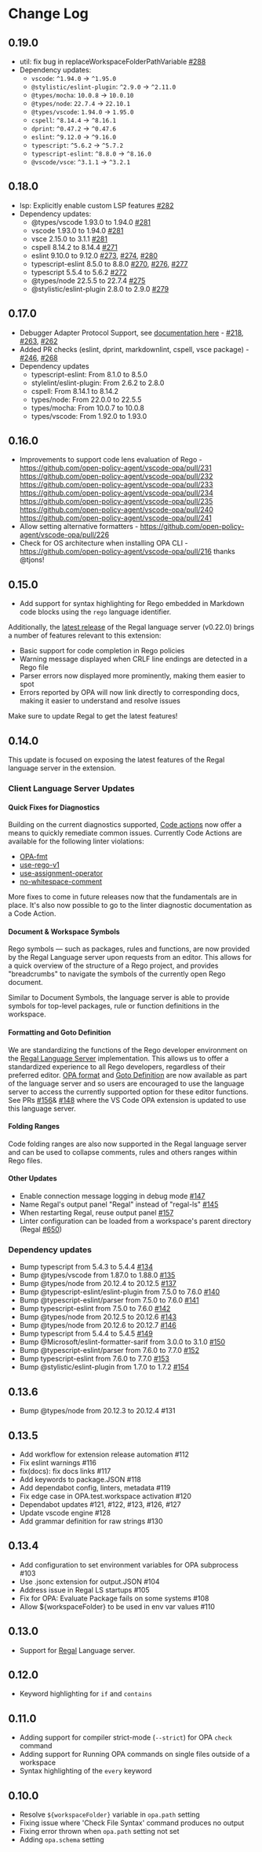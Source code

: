 # Change Log


## 0.19.0

- util: fix bug in replaceWorkspaceFolderPathVariable [#288](https://github.com/open-policy-agent/vscode-opa/pull/288)
- Dependency updates:
  - `vscode`: `^1.94.0` -> `^1.95.0`
  - `@stylistic/eslint-plugin`: `^2.9.0` -> `^2.11.0`
  - `@types/mocha`: `10.0.8` -> `10.0.10`
  - `@types/node`: `22.7.4` -> `22.10.1`
  - `@types/vscode`: `1.94.0` -> `1.95.0`
  - `cspell`: `^8.14.4` -> `^8.16.1`
  - `dprint`: `^0.47.2` -> `^0.47.6`
  - `eslint`: `^9.12.0` -> `^9.16.0`
  - `typescript`: `^5.6.2` -> `^5.7.2`
  - `typescript-eslint`: `^8.8.0` -> `^8.16.0`
  - `@vscode/vsce`: `^3.1.1` -> `^3.2.1`


## 0.18.0

- lsp: Explicitly enable custom LSP features [#282](https://github.com/open-policy-agent/vscode-opa/pull/282)
- Dependency updates:
  - @types/vscode 1.93.0 to 1.94.0 [#281](https://github.com/open-policy-agent/vscode-opa/pull/281)
  - vscode 1.93.0 to 1.94.0 [#281](https://github.com/open-policy-agent/vscode-opa/pull/281)
  - vsce 2.15.0 to 3.1.1 [#281](https://github.com/open-policy-agent/vscode-opa/pull/281)
  - cspell 8.14.2 to 8.14.4 [#271](https://github.com/open-policy-agent/vscode-opa/pull/271)
  - eslint 9.10.0 to 9.12.0 [#273](https://github.com/open-policy-agent/vscode-opa/pull/273), [#274](https://github.com/open-policy-agent/vscode-opa/pull/274), [#280](https://github.com/open-policy-agent/vscode-opa/pull/280)
  - typescript-eslint 8.5.0 to 8.8.0 [#270](https://github.com/open-policy-agent/vscode-opa/pull/270), [#276](https://github.com/open-policy-agent/vscode-opa/pull/276), [#277](https://github.com/open-policy-agent/vscode-opa/pull/277)
  - typescript 5.5.4 to 5.6.2 [#272](https://github.com/open-policy-agent/vscode-opa/pull/272)
  - @types/node 22.5.5 to 22.7.4 [#275](https://github.com/open-policy-agent/vscode-opa/pull/275)
  - @stylistic/eslint-plugin 2.8.0 to 2.9.0 [#279](https://github.com/open-policy-agent/vscode-opa/pull/279)


## 0.17.0

- Debugger Adapter Protocol Support, see [documentation here](https://docs.styra.com/regal/debug-adapter) - [\#218](https://github.com/open-policy-agent/vscode-opa/pull/218), [\#263](https://github.com/open-policy-agent/vscode-opa/pull/263), [\#262](https://github.com/open-policy-agent/vscode-opa/pull/262)
- Added PR checks (eslint, dprint, markdownlint, cspell, vsce package) \- [\#246](https://github.com/open-policy-agent/vscode-opa/pull/246), [\#268](https://github.com/open-policy-agent/vscode-opa/pull/268)
- Dependency updates
  - typescript-eslint: From 8.1.0 to 8.5.0
  - stylelint/eslint-plugin: From 2.6.2 to 2.8.0
  - cspell: From 8.14.1 to 8.14.2
  - types/node: From 22.0.0 to 22.5.5
  - types/mocha: From 10.0.7 to 10.0.8
  - types/vscode: From 1.92.0 to 1.93.0


## 0.16.0

- Improvements to support code lens evaluation of Rego -
  <https://github.com/open-policy-agent/vscode-opa/pull/231>
  <https://github.com/open-policy-agent/vscode-opa/pull/232>
  <https://github.com/open-policy-agent/vscode-opa/pull/233>
  <https://github.com/open-policy-agent/vscode-opa/pull/234>
  <https://github.com/open-policy-agent/vscode-opa/pull/235>
  <https://github.com/open-policy-agent/vscode-opa/pull/240>
  <https://github.com/open-policy-agent/vscode-opa/pull/241>
- Allow setting alternative formatters - <https://github.com/open-policy-agent/vscode-opa/pull/226>
- Check for OS architecture when installing OPA CLI - <https://github.com/open-policy-agent/vscode-opa/pull/216>
  thanks @tjons!


## 0.15.0

- Add support for syntax highlighting for Rego embedded in Markdown code blocks using the `rego` language identifier.

Additionally, the [latest release](https://github.com/StyraInc/regal/releases/tag/v0.22.0) of the Regal language server (v0.22.0) brings a number of features relevant to this extension:

- Basic support for code completion in Rego policies
- Warning message displayed when CRLF line endings are detected in a Rego file
- Parser errors now displayed more prominently, making them easier to spot
- Errors reported by OPA will now link directly to corresponding docs, making it easier to understand and resolve issues

Make sure to update Regal to get the latest features!


## 0.14.0

This update is focused on exposing the latest features of the Regal language server in the extension.


### Client Language Server Updates


#### Quick Fixes for Diagnostics

Building on the current diagnostics supported, [Code actions](https://code.visualstudio.com/docs/editor/refactoring) now offer a means to quickly remediate common issues. Currently Code Actions are available for the following linter violations:

- [OPA-fmt](https://docs.styra.com/regal/rules/style/opa-fmt)
- [use-rego-v1](https://docs.styra.com/regal/rules/imports/use-rego-v1)
- [use-assignment-operator](https://docs.styra.com/regal/rules/style/use-assignment-operator)
- [no-whitespace-comment](https://docs.styra.com/regal/rules/style/no-whitespace-comment)

More fixes to come in future releases now that the fundamentals are in place. It's also now possible to go to the linter diagnostic documentation as a Code Action.


#### Document & Workspace Symbols

Rego symbols — such as packages, rules and functions, are now provided by the Regal Language server upon requests from an editor. This allows for a quick overview of the structure of a Rego project, and provides "breadcrumbs" to navigate the symbols of the currently open Rego document.

Similar to Document Symbols, the language server is able to provide symbols for top-level packages, rule or function definitions in the workspace.


#### Formatting and Goto Definition

We are standardizing the functions of the Rego developer environment on the [Regal Language Server](https://docs.styra.com/regal/editor-support) implementation. This allows us to offer a standardized experience to all Rego developers, regardless of their preferred editor. [OPA format](https://github.com/StyraInc/regal/pull/630) and [Goto Definition](https://github.com/StyraInc/regal/pull/664) are now available as part of the language server and so users are encouraged to use the language server to access the currently supported option for these editor functions. See PRs [#156](https://github.com/open-policy-agent/vscode-opa/pull/156)& [#148](https://github.com/open-policy-agent/vscode-opa/pull/148) where the VS Code OPA extension is updated to use this language server.


#### Folding Ranges

Code folding ranges are also now supported in the Regal language server and can be used to collapse comments, rules and others ranges within Rego files.


#### Other Updates

- Enable connection message logging in debug mode [#147](https://github.com/open-policy-agent/vscode-opa/pull/147)
- Name Regal's output panel "Regal" instead of "regal-ls" [#145](https://github.com/open-policy-agent/vscode-opa/pull/145)
- When restarting Regal, reuse output panel [#157](https://github.com/open-policy-agent/vscode-opa/pull/157)
- Linter configuration can be loaded from a workspace's parent directory (Regal [#650](https://github.com/StyraInc/regal/pull/650))


### Dependency updates

- Bump typescript from 5.4.3 to 5.4.4 [#134](https://github.com/open-policy-agent/vscode-opa/pull/134)
- Bump @types/vscode from 1.87.0 to 1.88.0 [#135](https://github.com/open-policy-agent/vscode-opa/pull/135)
- Bump @types/node from 20.12.4 to 20.12.5 [#137](https://github.com/open-policy-agent/vscode-opa/pull/137)
- Bump @typescript-eslint/eslint-plugin from 7.5.0 to 7.6.0 [#140](https://github.com/open-policy-agent/vscode-opa/pull/140)
- Bump @typescript-eslint/parser from 7.5.0 to 7.6.0 [#141](https://github.com/open-policy-agent/vscode-opa/pull/141)
- Bump typescript-eslint from 7.5.0 to 7.6.0 [#142](https://github.com/open-policy-agent/vscode-opa/pull/142)
- Bump @types/node from 20.12.5 to 20.12.6 [#143](https://github.com/open-policy-agent/vscode-opa/pull/143)
- Bump @types/node from 20.12.6 to 20.12.7 [#146](https://github.com/open-policy-agent/vscode-opa/pull/146)
- Bump typescript from 5.4.4 to 5.4.5 [#149](https://github.com/open-policy-agent/vscode-opa/pull/149)
- Bump @Microsoft/eslint-formatter-sarif from 3.0.0 to 3.1.0 [#150](https://github.com/open-policy-agent/vscode-opa/pull/150)
- Bump @typescript-eslint/parser from 7.6.0 to 7.7.0 [#152](https://github.com/open-policy-agent/vscode-opa/pull/152)
- Bump typescript-eslint from 7.6.0 to 7.7.0 [#153](https://github.com/open-policy-agent/vscode-opa/pull/153)
- Bump @stylistic/eslint-plugin from 1.7.0 to 1.7.2 [#154](https://github.com/open-policy-agent/vscode-opa/pull/154)


## 0.13.6

- Bump @types/node from 20.12.3 to 20.12.4 #131


## 0.13.5

- Add workflow for extension release automation #112
- Fix eslint warnings #116
- fix(docs): fix docs links #117
- Add keywords to package.JSON #118
- Add dependabot config, linters, metadata #119
- Fix edge case in OPA.test.workspace activation #120
- Dependabot updates #121, #122, #123, #126, #127
- Update vscode engine #128
- Add grammar definition for raw strings #130


## 0.13.4

- Add configuration to set environment variables for OPA subprocess #103
- Use .jsonc extension for output.JSON #104
- Address issue in Regal LS startups #105
- Fix for OPA: Evaluate Package fails on some systems #108
- Allow ${workspaceFolder} to be used in env var values #110


## 0.13.0

- Support for [Regal](https://docs.styra.com/regal) Language server.


## 0.12.0

- Keyword highlighting for `if` and `contains`


## 0.11.0

- Adding support for compiler strict-mode (`--strict`) for OPA `check` command
- Adding support for Running OPA commands on single files outside of a workspace
- Syntax highlighting of the `every` keyword


## 0.10.0

- Resolve `${workspaceFolder}` variable in `opa.path` setting
- Fixing issue where 'Check File Syntax' command produces no output
- Fixing error thrown when `opa.path` setting not set
- Adding `opa.schema` setting
